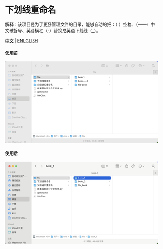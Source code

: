 # 下划线重命名

解释：该项目是为了更好管理文件的目录，能够自动的把：（ ）空格、（——）中文破折号、英语横杠（-）替换成英语下划线（_）。

[中文](./README) | [ENLGLISH](./README_ENGLISH)

#### 使用前

![before](/before.png)

#### 使用后

![after](/after.png)
